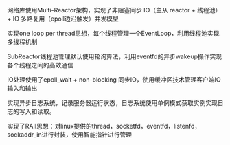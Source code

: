 网络库使用Multi-Reactor架构，实现了⾮阻塞同步 IO（主从 reactor + 线程池） + IO 多路复⽤（epoll边沿触发）并发模型

实现one loop per thread思想，每个线程管理一个EventLoop，利用线程池实现多线程机制

SubReactor线程池管理默认使用轮询算法，利用eventfd的异步wakeup操作实现各个线程之间的高效通信

IO处理使⽤了epoll_wait + non-blocking 同步IO，使用缓冲区技术管理客户端IO输入和输出

实现异步日志系统，记录服务器运行状态，日志系统使用单例模式获取实例实现日志的写入和读取。

实现了RAII思想：对linux提供的thread，socketfd，eventfd，listenfd，sockaddr_in进行封装，使用智能指针进行管理
